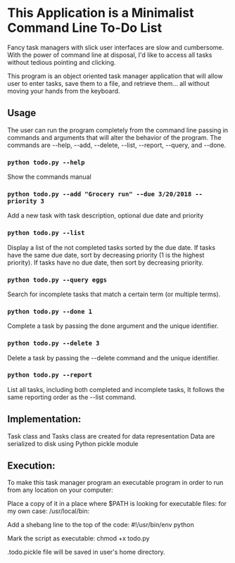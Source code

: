 # This Application is a Minimalist Command Line To-Do List
Fancy task managers with slick user interfaces are slow and cumbersome. With the power of command line at disposal, I'd like to access all tasks without tedious pointing and clicking.

This program is an object oriented task manager application that will allow user to enter tasks, save them to a file, and retrieve them... all without moving your hands from the keyboard.

## Usage
The user can run the program completely from the command line
passing in commands and arguments that will alter the behavior of the program.
The commands are --help, --add, --delete, --list, --report, --query, and --done. 

### `python todo.py --help`
Show the commands manual


### `python todo.py --add "Grocery run" --due 3/20/2018 --priority 3`
Add a new task with task description, optional due date and priority

### `python todo.py --list`
Display a list of the not completed tasks sorted by the due date.
If tasks have the same due date, sort by decreasing priority
(1 is the highest priority).
If tasks have no due date, then sort by decreasing priority.

### `python todo.py --query eggs`
Search for incomplete tasks that match a certain term (or multiple terms).

### `python todo.py --done 1`
Complete a task by passing the done argument and the unique identifier.

### `python todo.py --delete 3`
Delete a task by passing the --delete command and the unique identifier.

### `python todo.py --report`
List all tasks, including both completed and incomplete tasks,
It follows the same reporting order as the --list command.


## Implementation:
Task class and Tasks class are created for data representation
Data are serialized to disk using Python pickle module

## Execution:
To make this task manager program an executable program in order to 
run from any location on your computer:

Place a copy of it in a place where $PATH is looking for executable files:
for my own case: /usr/local/bin:

Add a shebang line to the top of the code:
  #!/usr/bin/env python

Mark the script as executable:
  chmod +x todo.py

.todo.pickle file will be saved in user's home directory.
